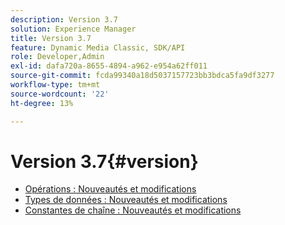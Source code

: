```yaml
---
description: Version 3.7
solution: Experience Manager
title: Version 3.7
feature: Dynamic Media Classic, SDK/API
role: Developer,Admin
exl-id: dafa720a-8655-4894-a962-e954a62ff011
source-git-commit: fcda99340a18d5037157723bb3bdca5fa9df3277
workflow-type: tm+mt
source-wordcount: '22'
ht-degree: 13%

---
```


# Version 3.7{#version}

* [Opérations : Nouveautés et modifications](r-3-7-operations.md)
* [Types de données : Nouveautés et modifications](r-3-7-types.md)
* [Constantes de chaîne : Nouveautés et modifications](r-3-7-string-constants.md)
